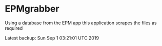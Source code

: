 # EPMgrabber
Using a database from the EPM app this application scrapes the files as required


Latest backup: Sun Sep 1 03:21:01 UTC 2019
